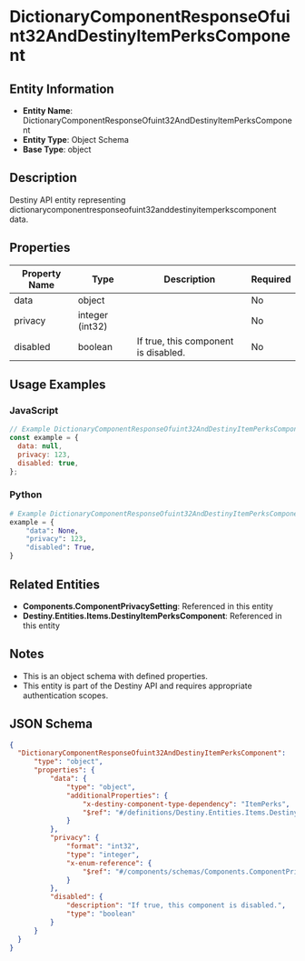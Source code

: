 # DictionaryComponentResponseOfuint32AndDestinyItemPerksComponent

## Entity Information
- **Entity Name**: DictionaryComponentResponseOfuint32AndDestinyItemPerksComponent
- **Entity Type**: Object Schema
- **Base Type**: object

## Description
Destiny API entity representing dictionarycomponentresponseofuint32anddestinyitemperkscomponent data.

## Properties

| Property Name | Type | Description | Required |
|---------------|------|-------------|----------|
| data | object |  | No |
| privacy | integer (int32) |  | No |
| disabled | boolean | If true, this component is disabled. | No |

## Usage Examples

### JavaScript
```javascript
// Example DictionaryComponentResponseOfuint32AndDestinyItemPerksComponent object
const example = {
  data: null,
  privacy: 123,
  disabled: true,
};
```

### Python
```python
# Example DictionaryComponentResponseOfuint32AndDestinyItemPerksComponent object
example = {
    "data": None,
    "privacy": 123,
    "disabled": True,
}
```

## Related Entities
- **Components.ComponentPrivacySetting**: Referenced in this entity
- **Destiny.Entities.Items.DestinyItemPerksComponent**: Referenced in this entity

## Notes
- This is an object schema with defined properties.
- This entity is part of the Destiny API and requires appropriate authentication scopes.

## JSON Schema
```json
{
  "DictionaryComponentResponseOfuint32AndDestinyItemPerksComponent":   {
      "type": "object",
      "properties": {
          "data": {
              "type": "object",
              "additionalProperties": {
                  "x-destiny-component-type-dependency": "ItemPerks",
                  "$ref": "#/definitions/Destiny.Entities.Items.DestinyItemPerksComponent"
              }
          },
          "privacy": {
              "format": "int32",
              "type": "integer",
              "x-enum-reference": {
                  "$ref": "#/components/schemas/Components.ComponentPrivacySetting"
              }
          },
          "disabled": {
              "description": "If true, this component is disabled.",
              "type": "boolean"
          }
      }
  }
}
```
